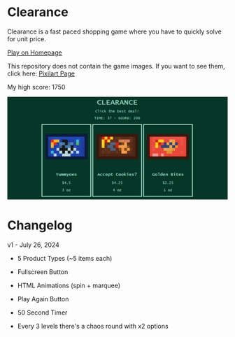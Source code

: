 # Clearance

Clearance is a fast paced shopping game where you have to quickly solve for unit price.

[Play on Homepage](https://greybeard42.neocities.org/javascript/clearance/)

This repository does not contain the game images. If you want to see them, click here: [Pixilart Page](https://www.pixilart.com/art/junk-food-sr25b458ee52daws3?ft=user&ft_id=1842230)

My high score: 1750

![preview.png](preview.png)

# Changelog

v1 - July 26, 2024

- 5 Product Types (~5 items each)

- Fullscreen Button

- HTML Animations (spin + marquee)

- Play Again Button

- 50 Second Timer

- Every 3 levels there's a chaos round with x2 options

